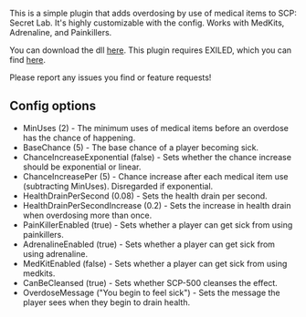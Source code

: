 This is a simple plugin that adds overdosing by use of medical items to SCP: Secret Lab. It's highly customizable with the config. Works with MedKits, Adrenaline, and Painkillers.


You can download the dll [here](https://github.com/steven4547466/Overdose/raw/master/Assets/Overdose.dll). This plugin requires EXILED, which you can find [here](https://github.com/galaxy119/EXILED).

Please report any issues you find or feature requests!

## Config options

- MinUses (2) - The minimum uses of medical items before an overdose has the chance of happening.
- BaseChance (5) - The base chance of a player becoming sick.
- ChanceIncreaseExponential (false) - Sets whether the chance increase should be exponential or linear.
- ChanceIncreasePer (5) - Chance increase after each medical item use (subtracting MinUses). Disregarded if exponential.
- HealthDrainPerSecond (0.08) - Sets the health drain per second.
- HealthDrainPerSecondIncrease (0.2) - Sets the increase in health drain when overdosing more than once.
- PainKillerEnabled (true) - Sets whether a player can get sick from using painkillers.
- AdrenalineEnabled (true) - Sets whether a player can get sick from using adrenaline.
- MedKitEnabled (false) - Sets whether a player can get sick from using medkits.
- CanBeCleansed (true) - Sets whether SCP-500 cleanses the effect.
- OverdoseMessage ("You begin to feel sick") - Sets the message the player sees when they begin to drain health.